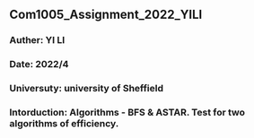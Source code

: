 ## Com1005_Assignment_2022_YILI
### Auther: YI LI
### Date: 2022/4
### Universuty: university of Sheffield
### Intorduction: Algorithms - BFS & ASTAR. Test for two algorithms of efficiency.
